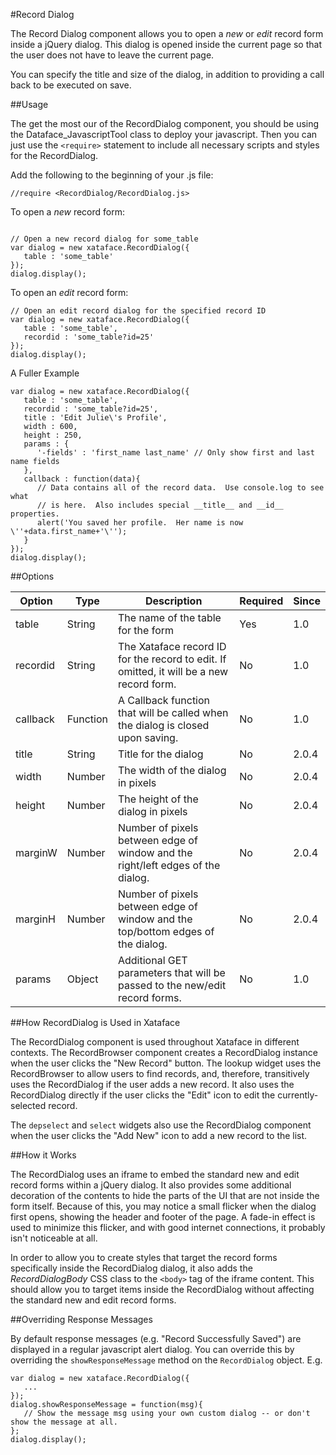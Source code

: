 #Record Dialog

The Record Dialog component allows you to open a *new* or *edit* record form inside a jQuery dialog.  This dialog is opened inside the current page so that the user does not have to leave the current page.  

You can specify the title and size of the dialog, in addition to providing a call back to be executed on save.

##Usage

The get the most our of the RecordDialog component, you should be using the Dataface_JavascriptTool class to deploy your javascript.  Then you can just use the `<require>` statement to include all necessary scripts and styles for the RecordDialog.

Add the following to the beginning of your .js file:

~~~
//require <RecordDialog/RecordDialog.js>
~~~

To open a *new* record form:

~~~

// Open a new record dialog for some_table 
var dialog = new xataface.RecordDialog({
   table : 'some_table'
});
dialog.display();

~~~

To open an *edit* record form:

~~~
// Open an edit record dialog for the specified record ID
var dialog = new xataface.RecordDialog({
   table : 'some_table',
   recordid : 'some_table?id=25'
});
dialog.display();
~~~

A Fuller Example

~~~
var dialog = new xataface.RecordDialog({
   table : 'some_table',
   recordid : 'some_table?id=25',
   title : 'Edit Julie\'s Profile',
   width : 600,
   height : 250,
   params : {
      '-fields' : 'first_name last_name' // Only show first and last name fields
   },
   callback : function(data){
      // Data contains all of the record data.  Use console.log to see what
      // is here.  Also includes special __title__ and __id__ properties.
      alert('You saved her profile.  Her name is now \''+data.first_name+'\'');
   }
});
dialog.display();

~~~

##Options

| Option | Type | Description | Required | Since |
|--------|------|-------------|----------|-------|
| table | String | The name of the table for the form | Yes | 1.0|
| recordid | String | The Xataface record ID for the record to edit.  If omitted, it will be a new record form.| No | 1.0 |
| callback | Function | A Callback function that will be called when the dialog is closed upon saving. | No | 1.0 |
| title | String | Title for the dialog | No | 2.0.4 |
| width | Number | The width of the dialog in pixels | No | 2.0.4|
| height | Number | The height of the dialog in pixels | No | 2.0.4|
| marginW | Number | Number of pixels between edge of window and the right/left edges of the dialog. | No | 2.0.4 |
| marginH | Number | Number of pixels between edge of window and the top/bottom edges of the dialog. | No | 2.0.4 |
| params | Object | Additional GET parameters that will be passed to the new/edit record forms. | No | 1.0 |

##How RecordDialog is Used in Xataface

The RecordDialog component is used throughout Xataface in different contexts.  The RecordBrowser component creates a RecordDialog instance when the user clicks the "New Record" button.  The lookup widget uses the RecordBrowser to allow users to find records, and, therefore, transitively uses the RecordDialog if the user adds a new record.  It also uses the RecordDialog directly if the user clicks the "Edit" icon to edit the currently-selected record.

The `depselect` and `select` widgets also use the RecordDialog component when the user clicks the "Add New" icon to add a new record to the list.

##How it Works

The RecordDialog uses an iframe to embed the standard new and edit record forms within a jQuery dialog.  It also provides some additional decoration of the contents to hide the parts of the UI that are not inside the form itself.  Because of this, you may notice a small flicker when the dialog first opens, showing the header and footer of the page.  A fade-in effect is used to minimize this flicker, and with good internet connections, it probably isn't noticeable at all.

In order to allow you to create styles that target the record forms specifically inside the RecordDialog dialog, it also adds the *RecordDialogBody* CSS class to the `<body>` tag of the iframe content.  This should allow you to target items inside the RecordDialog without affecting the standard new and edit record forms.

##Overriding Response Messages

By default response messages (e.g. "Record Successfully Saved") are displayed in a regular javascript alert dialog.  You can override this by overriding the `showResponseMessage` method on the `RecordDialog` object.  E.g.

~~~
var dialog = new xataface.RecordDialog({
   ...
});
dialog.showResponseMessage = function(msg){
   // Show the message msg using your own custom dialog -- or don't show the message at all.
};
dialog.display();
~~~
